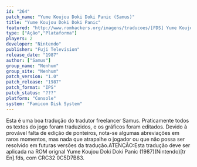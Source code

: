 ```yaml
---
id: "264"
patch_name: "Yume Koujou Doki Doki Panic (Samus)"
title: "Yume Koujou Doki Doki Panic"
featured: "http://www.romhackers.org/imagens/traducoes/[FDS] Yume Koujou Doki Doki Panic - Samus - 1.png"
type: ["Ação","Plataforma"]
players: 2
developer: "Nintendo"
publisher: "Fuji Television"
release_date: "1987"
author: ["Samus"]
group_name: "Nenhum"
group_site: "Nenhum"
patch_version: "1.0"
patch_release: "1987"
patch_format: "IPS"
patch_status: "???"
platform: "Console"
system: "Famicom Disk System"
---
```


Esta é uma boa tradução do tradutor freelancer Samus. Praticamente todos os textos do jogo foram traduzidos, e os gráficos foram editados. Devido à provável falta de edição de ponteiros, nota-se algumas abreviações em raros momentos, mas nada que atrapalhe o jogador ou que não possa ser resolvido em futuras versões da tradução.ATENÇÃO:Esta tradução deve ser aplicada na ROM orignal Yume Koujou Doki Doki Panic (1987)(Nintendo)[tr En].fds, com CRC32 0C5D7B83.